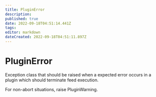 ```yaml
---
title: PluginError
description: 
published: true
date: 2022-09-18T04:51:14.441Z
tags: 
editor: markdown
dateCreated: 2022-09-18T04:51:11.897Z
---
```


# PluginError
Exception class that should be raised when a expected error occurs in a plugin which should terminate feed execution.

For non-abort situations, raise PluginWarning.